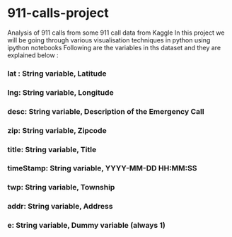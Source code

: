 # 911-calls-project
Analysis of 911 calls from some 911 call data from Kaggle
In this project we will be going through various visualisation techniques in python using ipython notebooks 
Following are the variables in ths dataset and they are explained below :

### lat : String variable, Latitude
### lng: String variable, Longitude
### desc: String variable, Description of the Emergency Call
### zip: String variable, Zipcode
### title: String variable, Title
### timeStamp: String variable, YYYY-MM-DD HH:MM:SS
### twp: String variable, Township
### addr: String variable, Address
### e: String variable, Dummy variable (always 1)
